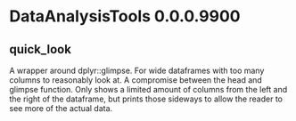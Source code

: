 # DataAnalysisTools 0.0.0.9900

## quick_look

A wrapper around dplyr::glimpse. For wide dataframes with too many columns to reasonably look at. A compromise between the head and glimpse function. Only shows a limited amount of columns from the left and the right of the dataframe, but prints those sideways to allow the reader to see more of the actual data.